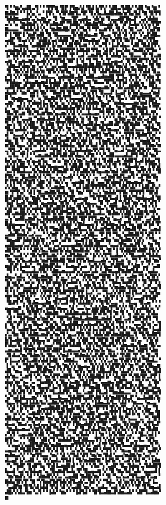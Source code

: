 ▜▝▝▆▞▄▟▊▃▜▝▝▝▛▛▇▝▉▛▐▜▅▞▟▝█▟▐▞▛▞▝▟▉▃▜▟█▞▝▟█▝▆▝▆▝▇▟▇▟▝▝▐▞▄▝▃▝▐▜▚▝▚▜▛▟▇▜▃▜▛▝▊▞▙▃▙▟▉▟▆▞▅▜▄▜▟▝▇▝▉▜▜▜▟▟▆▃▄▟▞▃▚▃▆▞▃▝▊▝▆▃▃▜▛▃▄▟▃▝▟▞▅▝▊▃▃▟▊▜▙▃▛▝▃▞▟▟▅▃▚▝▄▝▆▟▆▟▚▝▞▜▚▟▆▟▛▝▜▟▉▞▝▟▆▟▇▜▙▃▟▞▙▝▚▛▐▃▙▞▞▞▄▜▜▛▇▃▃▃▝▜▟▟▞▟▝▞▄▝▆▟▇▟█▞▄▞▞▜▄▜▝▜▚▃▆▜▚▝▊▞▄▝▇▝▃▞▝▞▄▛▇▛▐▝▉▛▐▝▅▟▚▟▉▝▇▝▇▃▃▃▃▜▞▟▊▟▄▃▆▝▉▃▄▝▛▟▝▟▝▞▛▝▞▃▛▟█▃▃▟▛▝▉▃▞▞▛▝▟▟▊▞▃▞▟▟▉▝▊▃▜▜▅▃▆▃▞▝▇▝▅▜▜▝▇▞▛▝▅▞▚▜▜▃▞▝▜▃▅▟▄▝▄▟█▟▛▛▐▞▄▞▝▟▊▜▜▃▆▝▝▞▚▞▜▝▐▃▛▟▄▃▝▟▊▝▉▟▐▜▚▃▅▟▆▟▐▞▃▃▟▞▜▝▟▟▆▝▜▜▛▛▐▟▇▟▊▜▜▃▝▟▐▛▐▃▞▟▅▝▆▟▉▞▛▜▅▝▐▞▜▟▚▜▚▞▄▞▜▝▇▞▞▝▟▟▊▝▛▝▃▟▝▃▆▟▜▞▜▝▟▟▄▜▃▝▉▃▃▝▛▝▊▃▆▃▅▝▞▃▅▃▆▞▄▃▟▞▞▜▜▜▟▝▇▛▐▝▟▝▜▝▜▃▚▝▛▃▄▃▞▝▊▜▛▟▛▜▚▜▟▝▝▟▆▃▛▟▅▞▅▝▃▞▞▝▄▞▃▟▊▃▃▟▆▟█▟▉▟█▞▜▜▙▜▅▞▟▝▃▝▆▟▅▝▉▝█▝▊▝▇▞▞▟▐▜▟▞▆▝█▜▞▞▆▜▄▝▐▝▉▛▐▝▊▝▟▟▜▟▆▟▐▞▜▞▜▝▛▟▟▝▊▃▞▜▝▞▞▝█▟▉▞▞▟▅▃▃▝▄▟▅▟▉▃▙▞▚▟▉▃▄▟▅▟█▝▛▜▃▝▛▜▞▝▛▟▅▝▛▜▜▟▄▃▝▟▄▃▆▃▅▟▐▃▙▟▝▃▜▃▚▜▚▃▆▝▇▃▃▜▛▜▞▜▜▟▝▞▟▞▃▝▐▟▞▜▃▟▉▜▙▟▚▟▛▝▉▝▇▟▟▜▚▟▊▟▆▜▜▜▄▝▅▃▄▃▆▞▄▝▟▞▃▟█▜▜▞▅▝▜▟▃▟▄▟▞▝▅▞▚▟▜▝▇▞▝▜▙▟▜▝▉▜▄▞▄▞▄▜▜▝▉▃▃▛▐▃▄▛▐▞▙▞▄▃▃▞▅▟█▝▅▃▅▃▃▝▛▝▄▝▇▃▆▟▜▞▛▜▃▃▃▞▚▜▟▝▆▝▐▝▆▝█▃▚▝▟▛▇▜▛▜▙▞▚▃▆▞▝▜▚▝▛▟▅▟▐▃▜▞▅▝▄▝▞▟▄▜▜▞▟▟▆▞▙▃▛▝▅▟▄▃▃▃▅▞▅▟▐▜▟▃▞▝▃▝▉▞▟▞▃▝▟▞▟▝▛▟█▟▉▟▅▜▛▟▐▟▐▟▃▜▚▟▃▝▇▝▚▃▟▛▇▟▆▝▝▜▚▜▙▞▛▃▆▝▉▞▜▃▆▜▅▞▄▃▅▞▞▟▝▞▃▃▙▃▄▞▜▝▛▟▝▟▜▝▚▞▙▝▉▟▃▜▚▟▊▟▜▝▃▃▅▝▚▟▅▃▙▟▐▞▝▟█▟▚▝▅▝▟▝▆▝▝▞▝▝▄▜▅▞▃▜▛▟▞▃▞▟▊▝▜▃▚▝█▝▞▟█▝▐▛▐▟▆▝▛▜▚▜▜▜▙▜▃▟▉▟▃▜▄▟▊▟▛▝▇▛▇▟▇▝▃▜▚▝▆▜▙▞▄▟▟▞▝▜▛▃▜▟▄▜▄▜▚▝▇▝▃▝▚▝▆▟▊▝▉▞▅▃▄▞▝▟▊▟▚▃▃▝▉▜▅▞▟▝▚▃▃▞▞▝█▃▟▃▜▟▝▃▚▃▞▝▆▝▇▝▜▞▄▟▜▝▆▜▄▝▝▃▜▜▜▝█▟▆▜▚▞▝▟▄▝▇▝▛▝▆▜▅▟▟▞▄▟▊▜▄▟▛▟▛▞▟▟▐▞▝▜▚▃▆▝▞▟▝▝█▝▝▝▄▃▙▜▞▜▅▜▙▜▄▃▝▟▚▞▜▞▜▞▞▜▜▟▆▟▄▝█▟▚▞▙▟▝▟▜▝▜▜▞▃▚▟▆▝▉▝▜▜▅▞▅▃▜▜▃▞▃▜▝▃▄▟▟▞▝▜▜▟▝▞▟▃▙▟▄▟▅▞▛▞▜▝▊▝▄▃▟▝▅▟▛▟▜▞▛▝▇▃▝▃▜▃▝▛▐▝▝▃▅▃▆▟▜▟▜▟▊▟▛▟▄▃▚▛▇▝▝▞▚▟▉▃▃▃▟▃▛▜▝▜▟▝▆▞▙▞▄▞▆▃▚▞▄▃▅▜▄▝▚▞▄▝▅▞▞▞▆▞▚▃▙▛▐▝▊▟▊▃▙▝▟▟▉▜▃▟▐▟▄▞▜▟▞▟▐▟█▃▚▝▅▜▟▞▆▃▄▃▄▜▝▟▉▟▊▝▊▝▊▜▚▞▟▝▊▝▝▜▟▃▟▞▃▝▐▜▛▟▚▃▜▜▙▟▃▃▜▞▅▟▟▞▟▜▅▟▛▝▚▜▚▟▉▞▆▜▄▃▅▞▅▟▝▟▆▜▄▝▅▜▚▜▝▝█▛▇▞▃▝█▃▙▟▞▟▝▞▜▃▝▃▚▃▟▞▝▞▜▞▞▝▃▝▃▞▅▟▜▟▜▃▅▜▝▃▛▜▙▜▙▛▐▜▜▟▚▛▇▜▝▟▆▝▟▝▇▞▞▃▝▃▄▟▆▝▊▟▝▃▃▜▛▟▅▟▚▜▅▃▅▃▛▝▆▃▝▞▞▟▄▝▄▝▛▃▞▜▙▝▞▃▆▟▅▝▄▝▚▟▐▟▊▜▜▜▜▜▟▞▚▝▟▜▞▟▞▝▐▟▊▟▚▞▆▝▛▜▚▞▝▟▐▝▇▃▆▟▇▞▙▟▄▝▊▝▆▞▝▜▚▃▚▝▆▟▟▞▜▜▙▝▛▜▜▜▝▜▛▟▉▟▚▟▉▞▅▝▆▟▞▜▃▜▞▟▜▝▞▜▛▃▄▃▅▝▜▞▛▜▙▜▃▟▐▝█▟▞▜▅▟▄▃▟▝▇▜▄▛▐▃▟▝▆▟█▝▄▃▅▟▄▝▇▜▞▝▛▃▅▜▄▃▃▝▉▝▛▃▟▝▚▜▟▝▆▞▃▜▝▟▜▝▞▟▚▞▜▟▚▞▄▟▟▞▜▟▚▟▊▛▐▟▅▝█▝▅▜▝▝▇▃▚▝█▜▄▟▇▞▟▝▃▝▜▝▝▞▃▟▛▃▆▟█▞▞▃▚▝▅▟▊▜▞▟▛▜▅▜▚▟▆▜▟▜▃▟▃▝▉▟▆▞▞▟█▝▟▟▊▜▞▜▚▃▚▝▄▟▉▃▆▟▚▃▜▟▄▟█▟▇▝▇▟█▝█▛▐▜▜▃▆▞▅▝▄▃▞▝▜▞▟▟▛▝▃▞▙▟▉▟▄▃▃▃▚▜▅▟▝▜▞▝▝▝▞▟▟▟▝▞▆▟▃▃▄▜▝▟▜▟▅▃▜▃▛▜▄▝▄▞▟▜▟▝▛▝▊▜▄▞▄▝▆▝▝▞▙▜▝▜▅▟█▝█▃▅▜▃▃▜▞▟▃▆▜▅▜▟▜▝▟▅▟▊▜▚▃▝▃▅▟▃▟▅▜▅▟▞▃▞▃▃▝▝▞▆▛▐▞▅▜▜▟▞▃▞▟█▃▝▛▐▜▝▜▄▝▄▟▇▟▊▜▝▟▜▝▝▜▅▃▟▛▐▟▅▜▟▞▆▝▝▃▙▝▄▛▇▝▄▃▆▜▚▞▆▃▆▜▅▝▅▞▙▟▆▞▞▟▚▝▝▜▄▝▄▟█▃▄▞▃▞▟▟▚▝▟▞▝▃▞▃▃▃▄▟▇▞▟▟▉▟█▃▃▝▄▃▞▛▇▃▆▟▜▝▄▝▇▝▜▟▊▜▜▞▝▝▝▟▛▞▙▃▜▟▅▜▞▟▄▜▅▟▊▟▞▝▟▞▚▝▇▝▐▝▛▟█▟▛▟▇▛▐▜▞▞▅▞▚▃▟▝▞▝▉▞▅▜▜▃▆▞▝▃▚▟▜▟▆▃▛▝▐▞▞▞▛▜▃▟▄▞▞▝▉▃▄▟▞▜▟▟▄▝▇▃▜▞▙▃▟▃▙▝▅▟▜▟▉▟█▝▇▟▐▜▜▞▙▟▃▃▟▞▃▜▜▃▅▝▄▝▜▝▃▜▟▝▆▞▅▟▚▛▐▃▙▞▃▝▜▟▇▟▛▟▄▝▐▃▅▃▛▃▄▝▅▜▞▞▙▃▛▟█▜▄▞▝▟▆▝▃▞▝▃▆▝▜▝▝▝▅▃▃▟▃▜▜▞▝▟▇▃▅▃▃▟▚▞▃▃▞▃▙▝▃▛▇▃▄▛▇▟▇▜▟▃▞▝▄▟▃▟▄▃▚▟▃▝▞▟█▃▆▟▄▞▜▞▃▝▞▃▞▝▚▛▇▜▄▞▜▛▇▝▐▞▃▝▃▟▆▝▜▝▄▜▛▞▜▞▄▞▛▝▄▞▄▝▊▜▜▟▚▟▄▜▛▃▙▟▚▝▝▞▚▞▃▜▚▝▜▟▃▜▄▟▛▟▝▝▉▝▛▜▚▟▚▞▜▞▚▃▟▃▟▝▅▞▃▞▄▛▐▝▃▃▆▝▃▜▛▞▙▟▟▃▝▞▅▟▅▞▆▟▞▃▝▃▛▃▄▜▜▝▐▝▄▟▜▜▟▞▝▞▛▜▚▟▜▟▛▜▜▞▛▛▐▃▞▝▃▝▜▃▞▞▟▜▚▟▐▜▃▞▚▝▆▜▄▜▛▝▜▞▛▟▞▝▃▝▞▞▛▝▟▃▄▟▚▟▃▜▛▟▝▟▞▃▝▟▞▛▐▝▞▝▉▞▃▃▟▜▜▟▛▝█▟▜▝▚▝▉▟▅▃▄▟▇▝▉▞▃▟▝▜▝▟▟▟▉▞▝▝▊▜▞▃▄▝▚▝▜▃▄▝▉▃▅▝▝▝▄▃▄▃▆▝▐▞▙▜▃▞▚▟█▞▅▃▃▝▟▝▃▃▚▃▚▟▞▟▆▞▛▜▞▞▞▝▉▞▃▟▟▞▄▝▞▝▊▝▜▃▙▝▉▜▛▞▝▟▆▟▇▝▝▟▟▟▇▃▆▟▃▜▛▟▜▞▜▝▇▝▊▝▄▝▟▞▃▝▛▟▃▝▟▝▝▜▟▜▅▟▚▞▅▟▚▞▝▜▛▜▅▜▅▟▃▟▅▟▇▃▅▟▟▝▄▟▝▃▟▝█▟▜▟▜▝▜▞▜▞▚▛▐▞▃▜▙▃▞▜▚▞▙▝▟▃▟▟█▃▛▃▙▃▟▜▄▜▞▟▝▜▜▝▝▝▃▃▜▞▅▝▃▜▚▃▜▝▃▟▅▜▃▞▅▃▆▜▛▟▉▃▙▜▟▝▐▞▞▟▐▃▚▟▛▜▟▝▞▜▞▝▆▞▆▜▅▝▐▃▟▞▃▜▅▝█▝▟▟▇▃▅▟▚▞▅▞▜▝▄▃▞▛▇▝▉▝▟▟▞▟▛▟▆▟█▟█▃▜▝▜▞▙▟▇▜▙▜▃▟▅▝▇▝▉▟▃▃▚▞▚▟▟▝▞▜▅▝▞▟▇▝▜▝▇▛▇▝▊▟▛▟▞▝▉▞▃▝▚▜▞▟▛▟▄▞▙▝▛▟▞▝▛▝▄▃▞▝▜▟▟▜▟▟▉▝▚▜▚▜▄▜▙▟▜▞▝▟▅▃▆▃▜▃▅▝█▞▃▃▅▃▆▟▝▛▇▜▞▜▜▟▛▟▉▛▐▃▅▃▃▞▆▞▛▞▅▞▙▝▆▃▝▝▛▞▅▟▝▟█▜▝▟▆▝▊▟▃▞▅▞▜▟▅▞▙▝▇▃▝▞▅▟▝▝▇▟▅▟▞▃▛▟▛▃▜▟▞▝▛▟▊▝▛▝▄▝▊▃▜▛▐▃▃▞▟▜▃▟▊▞▟▟▐▟█▝▝▟▇▟▃▝▝▟▜▞▞▝▞▞▃▞▆▝▛▟▛▞▛▟▝▜▙▟▃▝▐▝▄▝▄▝▜▟▅▜▅▞▄▜▃▞▙▝▆▞▞▞▅▃▄▃▜▞▞▟▝▞▟▜▛▟▞▝▆▝▚▟▚▜▙▃▆▟▊▝▅▃▝▜▚▃▟▜▟▛▇▞▝▝▞▝▉▝▅▜▚▝▅▜▝▟█▃▟▜▄▝▟▃▛▞▝▝▇▞▙▝█▟▟▞▆▃▝▃▆▜▝▞▚▝▅▞▟▜▚▟▉▜▃▝▊▞▞▟█▟█▟▐▞▝▟▄▜▛▝▚▜▙▜▛▃▛▛▐▟▄▞▅▞▚▃▝▃▝▜▄▟▉▞▚▝▇▃▚▃▆▞▜▟▐▜▃▝▃▃▅▃▚▟▛▜▄▞▝▜▞▝▚▝▇▞▟▝▐▝▆▝▆▞▅▝▉▃▄▛▐▃▜▝█▟▇▟▛▝▛▜▅▟▉▝█▜▟▝▊▟▜▃▛▞▟▜▄▞▚▟▃▝▄▜▞▟▜▝▟▝▄▟▛▞▝▜▃▟▟▜▚▝▜▃▝▃▅▛▐▜▃▟▝▜▅▟▅▃▃▝▚▝▛▟▛▜▅▜▚▞▚▟▐▟▃▃▆▞▝▝▊▜▃▃▙▃▃▜▟▟█▜▄▟▛▟▇▝▟▞▆▟█▜▟▃▛▝▄▃▙▟▉▞▙▜▄▃▜▜▄▟▐▟▟▞▙▞▄▟▇▞▆▜▜▟▝▝▃▞▄▝▐▟▅▃▙▜▃▝▟▟▝▝▆▃▃▝▅▃▄▝▝▞▟▝▐▞▛▜▛▝▛▃▄▟▇▟▊▟▜▃▙▜▙▜▝▟▞▜▛▜▜▝▛▞▅▜▚▃▞▞▅▝▟▃▝▜▃▝▚▞▞▃▝▃▆▟▛▞▟▟▝▝▇▛▐▜▚▃▞▜▚▟▇▝▄▃▆▞▛▛▐▝▜▟▐▞▄▝▞▜▅▝█▟▉▟▄▞▄▝▆▞▆▟▇▝▅▞▄▞▙▜▝▟█▜▚▃▜▟▞▜▄▟▚▟▉▝▉▞▚▃▃▝▃▝▚▝█▜▟▃▄▝▆▃▞▃▜▃▞▃▃▜▄▞▚▜▛▛▐▜▙▃▟▟▛▞▛▜▛▝▃▟▄▝▉▞▅▟▛▝▄▜▜▃▛▝▆▃▙▃▅▃▞▞▆▜▞▟▉▝▜▟▅▝▄▃▛▝▉▃▛▟▃▛▇▞▆▝▊▞▙▞▞▞▜▝▅▝▉▟▇▞▚▜▝▃▄▃▆▞▛▟▊▝▞▜▄▟█▝▃▝▚▞▙▟▞▝▐▝▆▝▐▞▙▜▙▞▃▞▝▝█▃▚▟▐▝▇▜▚▃▝▝▝▟█▝▝▟▊▞▜▝▅▟▟▟▜▃▛▟▇▃▃▜▜▝▞▟▟▝▇▛▐▞▝▃▜▃▝▟▜▃▝▞▄▃▞▞▄▟█▜▟▛▇▞▅▟▇▃▄▃▆▜▜▜▞▟▝▃▟▝▛▝▆▜▅▜▃▃▛▟▄▃▄▃▜▝▚▃▄▃▛▞▜▟▊▛▇▜▟▝▛▞▟▝▊▝▝▃▚▞▙▝▇▟▛▝▞▜▜▝▞▝▅▃▄▝▊▟▛▝▄▟▛▞▅▟▆▃▞▞▝▝▅▜▜▃▃▝▆▞▝▟▝▞▜▟▝▟▜▝▆▞▅▝▉▟▝▃▃▞▅▟▇▞▅▝▄▞▃▝▟▃▄▛▐▞▃▟▊▝▃▝▛▞▄▟▃▜▜▟▐▝▜▞▅▟▇▛▇▝▐▟▜▞▚▝▃▟▚▜▟▝▚▝▐▟▆▝▚▝▜▟▛▝▊▟▛▜▄▝▛▟▐▃▅▟▊▟▝▝▟▝▝▞▙▞▚▝▃▟▛▝▊▃▜▟▅▞▃▜▟▟█▜▙▃▟▝▃▞▃▜▟▃▅▝▃▝█▃▆▟▜▃▙▝▛▝█▃▄▃▆▝▞▝▉▝▇▃▜▟▝▃▙▝▄▃▄▟▐▝▅▞▅▟▚▝▟▝▝▟▆▟▛▞▞▃▝▃▄▟█▝▇▟█▞▆▞▝▝▉▝▚▃▚▃▞▜▜▃▄▞▛▃▄▝▇▟▄▜▛▞▛▝▇▝▚▜▅▟▜▟▜▟▞▟▜▃▟▞▃▜▟▝▞▝▜▟▃▝▟▝▅▞▛▞▙▜▃▛▐▃▝▃▟▛▇▝▊▜▞▟▐▟▟▝▛▟▝▟▝▞▃▟█▝▅▞▃▝▄▟▃▝▄▟▝▟▞▞▝▝▛▝▊▜▅▃▟▟█▞▞▟▃▜▅▝▃▜▝▝▐▟▞▝▆▞▝▝▐▟▜▟▝▝▉▜▃▟▇▃▛▟▅▃▟▞▝▟▛▜▃▟▆▞▆
